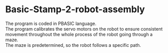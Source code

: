 # Basic-Stamp-2-robot-assembly
The program is coded in PBASIC language. <br/>
The program calibrates the servo motors on the robot to ensure consistent movement throughout the whole process of the robot going through a maze. <br/>
The maze is predetermined, so the robot follows a specific path.
